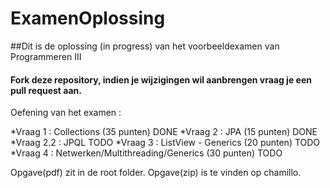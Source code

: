 # ExamenOplossing

##Dit is de oplossing (in progress) van het voorbeeldexamen van Programmeren III

#### Fork deze repository, indien je wijzigingen wil aanbrengen vraag je een pull request aan.

Oefening van het examen : 

*Vraag 1 : Collections (35 punten) DONE
*Vraag 2 : JPA (15 punten) DONE
*Vraag 2.2 : JPQL TODO
*Vraag 3 : ListView - Generics (20 punten) TODO
*Vraag 4 : Netwerken/Multithreading/Generics (30 punten) TODO

Opgave(pdf) zit in de root folder.
Opgave(zip) is te vinden op chamillo.
